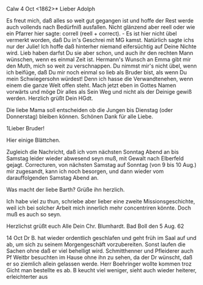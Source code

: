  Calw 4 Oct <1862>*
Lieber Adolph

Es freut mich, daß alles so weit gut gegangen ist und hoffe der Rest werde auch vollends nach Bedürfniß ausfallen. Nicht glänzend aber reell oder wie ein Pfarrer hier sagte: correll (reell + correct). - Es ist hier nicht übel vermerkt worden, daß Du in's Geschrei mit MG kamst. Natürlich sagte ichs nur der Julie! Ich hoffe daß hinterher niemand eifersüchtig auf Deine Nichte wird. Lieb haben darfst Du sie aber schon, und auch ihr den rechten Mann wünschen, wenn es einmal Zeit ist. Hermann's Wunsch an Emma gibt mir den Muth, mich so weit zu verschnappen. Du nimmst mir's nicht übel, wenn ich beifüge, daß Du mir noch einmal so lieb als Bruder bist, als wenn Du mein Schwiegersohn würdest! Denn ich hasse die Verwandtenehen, wenn einem die ganze Welt offen steht. Mach jetzt eben in Gottes Namen vorwärts und möge Dir alles als Sein Weg und nicht als der Deinige gewiß werden. 
 Herzlich grüßt
 Dein HGdt.

Die liebe Mama soll entscheiden ob die Jungen bis Dienstag (oder Donnerstag) bleiben können. Schönen Dank für alle Liebe.



1Lieber Bruder!

Hier einige Blättchen.

Zugleich die Nachricht, daß ich vom nächsten Sonntag Abend an bis Samstag leider wieder abwesend seyn muß, mit Gewalt nach Elberfeld gejagt. Correcturen, von nächsten Samstag auf Sonntag (von 9 bis 10 Aug.) mir zugesandt, kann ich noch besorgen, und dann wieder vom darauffolgenden Samstag Abend an.

Was macht der liebe Barth? Grüße ihn herzlich.

Ich habe viel zu thun, schriebe aber lieber eine zweite Missionsgeschichte, weil ich bei solcher Arbeit mich innerlich mehr concentriren könnte. Doch muß es auch so seyn.

Herzlichst grüßt euch Alle
 Dein
 Chr. Blumhardt.
Bad Boll
den 5 Aug. 62



14 Oct Dr B. hat wieder ordentlich geschlafen und geht früh im Saal auf und ab, um sich zu seinem Morgengeschäft vorzubereiten. Sonst laufen die Sachen ohne daß er viel behelligt wird. Schmitthenner und Pfleiderer auch Pf Weitbr besuchten im Hause ohne ihn zu sehen, da der Dr wünscht, daß er so ziemlich allein gelassen werde. Herr Boehringer wollte kommen troz Gicht man bestellte es ab. B keucht viel weniger, sieht auch wieder heiterer, erleichterter aus
